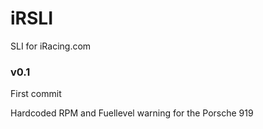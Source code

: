 # iRSLI
SLI for iRacing.com 

### v0.1

  First commit
  
  Hardcoded RPM and Fuellevel warning for the Porsche 919
